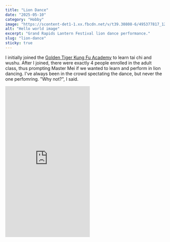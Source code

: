 ```yaml
---
title: "Lion Dance"
date: "2025-05-10"
category: "Hobby"
image: "https://scontent-det1-1.xx.fbcdn.net/v/t39.30808-6/495377817_1236827278453879_2414786110968681456_n.jpg?stp=cp6_dst-jpg_s720x720_tt6&_nc_cat=105&ccb=1-7&_nc_sid=833d8c&_nc_ohc=nWpM3z_AR68Q7kNvwECWjpA&_nc_oc=AdmUBlABo3VLZRXEFZoS_U42og289Ft6ToqEQ48WKAW_-szjoBHYEuXYdu6GluEVlos&_nc_zt=23&_nc_ht=scontent-det1-1.xx&_nc_gid=NBOECQzZNxiF9dWWQaSKsA&oh=00_AfIO-uSjNiDJ-p-vJHilkq7Ghm11gXlUE0DWt6yMn6z0qA&oe=6828B2B9"
alt: "Hello world image"
excerpt: "Grand Rapids Lantern Festival lion dance performance."
slug: "lion-dance"
sticky: true
---
```


I initially joined the [Golden Tiger Kung Fu Academy](https://gtkfa.com/) to learn tai chi and wushu. After I joined, there were exactly 4 people enrolled in the adult class, thus prompting Master Mei if we wanted to learn and perform in lion dancing. I've always been in the crowd spectating the dance, but never the one perfomring. "Why not?", I said.

<iframe src="https://www.facebook.com/plugins/video.php?height=476&href=https%3A%2F%2Fwww.facebook.com%2FGTKFA%2Fvideos%2F1014205393709569%2F&show_text=false&width=267&t=0" width="267" height="476" style="border:none;overflow:hidden" scrolling="no" frameborder="0" allowfullscreen="true" allow="autoplay; clipboard-write; encrypted-media; picture-in-picture; web-share" allowFullScreen="true"></iframe>
